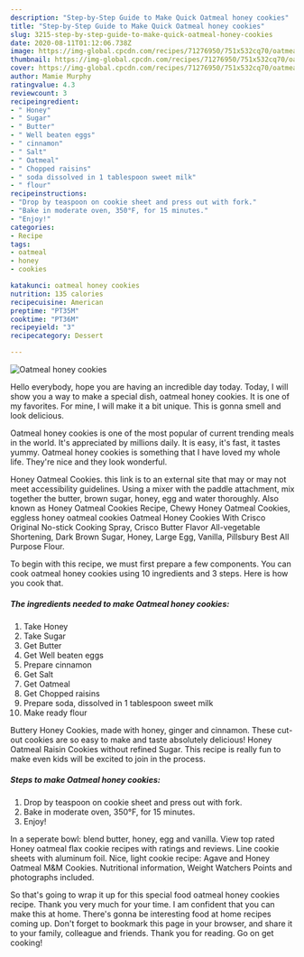 ```yaml
---
description: "Step-by-Step Guide to Make Quick Oatmeal honey cookies"
title: "Step-by-Step Guide to Make Quick Oatmeal honey cookies"
slug: 3215-step-by-step-guide-to-make-quick-oatmeal-honey-cookies
date: 2020-08-11T01:12:06.738Z
image: https://img-global.cpcdn.com/recipes/71276950/751x532cq70/oatmeal-honey-cookies-recipe-main-photo.jpg
thumbnail: https://img-global.cpcdn.com/recipes/71276950/751x532cq70/oatmeal-honey-cookies-recipe-main-photo.jpg
cover: https://img-global.cpcdn.com/recipes/71276950/751x532cq70/oatmeal-honey-cookies-recipe-main-photo.jpg
author: Mamie Murphy
ratingvalue: 4.3
reviewcount: 3
recipeingredient:
- " Honey"
- " Sugar"
- " Butter"
- " Well beaten eggs"
- " cinnamon"
- " Salt"
- " Oatmeal"
- " Chopped raisins"
- " soda dissolved in 1 tablespoon sweet milk"
- " flour"
recipeinstructions:
- "Drop by teaspoon on cookie sheet and press out with fork."
- "Bake in moderate oven, 350°F, for 15 minutes."
- "Enjoy!"
categories:
- Recipe
tags:
- oatmeal
- honey
- cookies

katakunci: oatmeal honey cookies 
nutrition: 135 calories
recipecuisine: American
preptime: "PT35M"
cooktime: "PT36M"
recipeyield: "3"
recipecategory: Dessert

---
```



![Oatmeal honey cookies](https://img-global.cpcdn.com/recipes/71276950/751x532cq70/oatmeal-honey-cookies-recipe-main-photo.jpg)

Hello everybody, hope you are having an incredible day today. Today, I will show you a way to make a special dish, oatmeal honey cookies. It is one of my favorites. For mine, I will make it a bit unique. This is gonna smell and look delicious.

Oatmeal honey cookies is one of the most popular of current trending meals in the world. It's appreciated by millions daily. It is easy, it's fast, it tastes yummy. Oatmeal honey cookies is something that I have loved my whole life. They're nice and they look wonderful.

Honey Oatmeal Cookies. this link is to an external site that may or may not meet accessibility guidelines. Using a mixer with the paddle attachment, mix together the butter, brown sugar, honey, egg and water thoroughly. Also known as Honey Oatmeal Cookies Recipe, Chewy Honey Oatmeal Cookies, eggless honey oatmeal cookies Oatmeal Honey Cookies With Crisco Original No-stick Cooking Spray, Crisco Butter Flavor All-vegetable Shortening, Dark Brown Sugar, Honey, Large Egg, Vanilla, Pillsbury Best All Purpose Flour.


To begin with this recipe, we must first prepare a few components. You can cook oatmeal honey cookies using 10 ingredients and 3 steps. Here is how you cook that.

<!--inarticleads1-->

##### The ingredients needed to make Oatmeal honey cookies:

1. Take  Honey
1. Take  Sugar
1. Get  Butter
1. Get  Well beaten eggs
1. Prepare  cinnamon
1. Get  Salt
1. Get  Oatmeal
1. Get  Chopped raisins
1. Prepare  soda, dissolved in 1 tablespoon sweet milk
1. Make ready  flour


Buttery Honey Cookies, made with honey, ginger and cinnamon. These cut-out cookies are so easy to make and taste absolutely delicious! Honey Oatmeal Raisin Cookies without refined Sugar. This recipe is really fun to make even kids will be excited to join in the process. 

<!--inarticleads2-->

##### Steps to make Oatmeal honey cookies:

1. Drop by teaspoon on cookie sheet and press out with fork.
1. Bake in moderate oven, 350°F, for 15 minutes.
1. Enjoy!


In a seperate bowl: blend butter, honey, egg and vanilla. View top rated Honey oatmeal flax cookie recipes with ratings and reviews. Line cookie sheets with aluminum foil. Nice, light cookie recipe: Agave and Honey Oatmeal M&amp;M Cookies. Nutritional information, Weight Watchers Points and photographs included. 

So that's going to wrap it up for this special food oatmeal honey cookies recipe. Thank you very much for your time. I am confident that you can make this at home. There's gonna be interesting food at home recipes coming up. Don't forget to bookmark this page in your browser, and share it to your family, colleague and friends. Thank you for reading. Go on get cooking!
